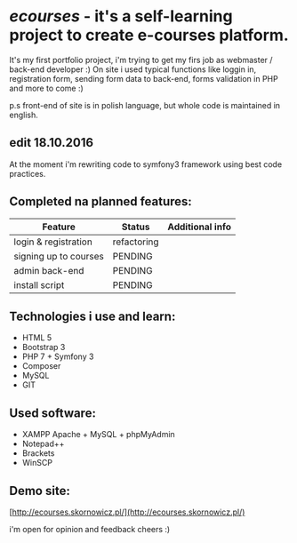 *ecourses* - it's a self-learning project to create e-courses platform.
===========================
It's my first portfolio project, i'm trying to get my firs job as webmaster / back-end developer :)
On site i used typical functions like loggin in, registration form, sending form data to back-end, forms validation in PHP and more to come :)

p.s front-end of site is in polish language, but whole code is maintained in english.

edit 18.10.2016
---------------------------
At the moment i'm rewriting code to symfony3 framework using best code practices.

Completed na planned features:
---------------------------
|  Feature | Status |  Additional info  |
|----------|--------|----------------------|
|  login & registration  | refactoring     |   |
|  signing up to courses |  PENDING |   |
|  admin back-end        |  PENDING |   |
| install script         | PENDING  |   |

Technologies i use and learn:
---------------------------
* HTML 5
* Bootstrap 3
* PHP 7 + Symfony 3
* Composer
* MySQL
* GIT

Used software:
---------------------------
* XAMPP Apache + MySQL + phpMyAdmin
* Notepad++
* Brackets
* WinSCP

Demo site:
---------------------------
[http://ecourses.skornowicz.pl/](http://ecourses.skornowicz.pl/)

i'm open for opinion and feedback
cheers :)
